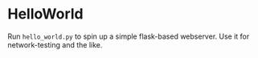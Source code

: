 # HelloWorld
Run `hello_world.py` to spin up a simple flask-based webserver. Use it for network-testing and the like. 